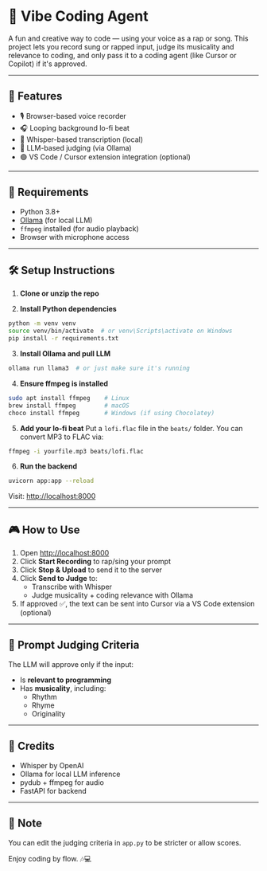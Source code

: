 # 🎤 Vibe Coding Agent

A fun and creative way to code — using your voice as a rap or song. This project lets you record sung or rapped input, judge its musicality and relevance to coding, and only pass it to a coding agent (like Cursor or Copilot) if it's approved.

---

## 🧰 Features
- 🎙️ Browser-based voice recorder
- 🎧 Looping background lo-fi beat
- 🤖 Whisper-based transcription (local)
- 🧠 LLM-based judging (via Ollama)
- 🟢 VS Code / Cursor extension integration (optional)

---

## 🚀 Requirements
- Python 3.8+
- [Ollama](https://ollama.com) (for local LLM)
- `ffmpeg` installed (for audio playback)
- Browser with microphone access

---

## 🛠️ Setup Instructions

1. **Clone or unzip the repo**

2. **Install Python dependencies**
```bash
python -m venv venv
source venv/bin/activate  # or venv\Scripts\activate on Windows
pip install -r requirements.txt
```

3. **Install Ollama and pull LLM**
```bash
ollama run llama3  # or just make sure it's running
```

4. **Ensure ffmpeg is installed**
```bash
sudo apt install ffmpeg    # Linux
brew install ffmpeg        # macOS
choco install ffmpeg       # Windows (if using Chocolatey)
```

5. **Add your lo-fi beat**
Put a `lofi.flac` file in the `beats/` folder. You can convert MP3 to FLAC via:
```bash
ffmpeg -i yourfile.mp3 beats/lofi.flac
```

6. **Run the backend**
```bash
uvicorn app:app --reload
```
Visit: [http://localhost:8000](http://localhost:8000)

---

## 🎮 How to Use

1. Open [http://localhost:8000](http://localhost:8000)
2. Click **Start Recording** to rap/sing your prompt
3. Click **Stop & Upload** to send it to the server
4. Click **Send to Judge** to:
   - Transcribe with Whisper
   - Judge musicality + coding relevance with Ollama
5. If approved ✅, the text can be sent into Cursor via a VS Code extension (optional)

---

## 🧠 Prompt Judging Criteria
The LLM will approve only if the input:
- Is **relevant to programming**
- Has **musicality**, including:
  - Rhythm
  - Rhyme
  - Originality

---

## 🤝 Credits
- Whisper by OpenAI
- Ollama for local LLM inference
- pydub + ffmpeg for audio
- FastAPI for backend

---

## 📌 Note
You can edit the judging criteria in `app.py` to be stricter or allow scores.

Enjoy coding by flow. 🎶💻
